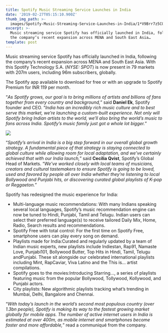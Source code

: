 ```yaml
---
title: Spotify Music Streaming Service Launches in India
date: '2019-02-27T05:15:10.900Z'
thumb_img_path: >-
  images/Spotify-Music-Streaming-Service-Launches-in-India/1*V9Brr7z5COZRazZDHe-pyQ.jpeg
excerpt: >-
  Music streaming service Spotify has officially launched in India, following
  the company’s recent expansion across MENA and South East Asia…
template: post
---
```

Music streaming service Spotify has officially launched in India, following the company’s recent expansion across MENA and South East Asia. With this Spotify Technology S.A. (*NYSE: SPOT*) is now present in 79 markets with 207m users, including 96m subscribers, globally.

The Spotify app available to download for free or with an upgrade to Spotify Premium for INR 119 per month.

“*As Spotify grows, our goal is to bring millions of artists and billions of fans together from every country and background,*” said **Daniel Ek**, Spotify founder and CEO. “*India has an incredibly rich music culture and to best serve this market, we’re launching a custom-built experience. Not only will Spotify bring Indian artists to the world, we’ll also bring the world’s music to fans across India. Spotify’s music family just got a whole lot bigger.*”

![](/images/Spotify-Music-Streaming-Service-Launches-in-India/1*V9Brr7z5COZRazZDHe-pyQ.jpeg)

“*Spotify’s arrival in India is a big step forward in our overall global growth strategy. A fundamental piece of that strategy is staying connected to global culture while allowing room for local adaptation, and we’ve certainly achieved that with our India launch,*” said **Cecilia Qvist**, Spotify’s Global Head of Markets. “*We’ve worked closely with local teams of musicians, creators and cultural tastemakers to ensure Spotify is going to be loved, used and favored by people all over India whether they’re listening to local Bollywood and Punjabi hits, or discovering curated global playlists of K-pop or Reggaeton.*”

Spotify has redesigned the music experience for India:

*   Multi-language music recommendations: With many Indians speaking several local languages, Spotify’s music recommendation engine can now be tuned to Hindi, Punjabi, Tamil and Telugu. Indian users can select their preferred language(s) to receive tailored Daily Mix, Home, Radio, Search results and recommendations.
*   Spotify Free with total control: For the first time on Spotify Free, smartphone users can play every song on demand.
*   Playlists made for India:Curated and regularly updated by a team of Indian music experts, new playlists include Indiestan, Rap91, Namaste Love, Punjabi101, Bollywood Butter, Top Hits in Hindi, Tamil, Telugu andPunjabi. These sit alongside our celebrated international playlists including Mint, RapCaviar, Viva Latino and the This is… artist compilations.
*   Spotify goes to the movies:Introducing Starring…, a series of playlists featuring music from the popular Bollywood, Tollywood, Kollywood, and Punjabi actors.
*   City playlists: New algorithmic playlists tracking what’s trending in Mumbai, Delhi, Bangalore and Chennai.

“*With today’s launch in the world’s second most populous country (over 1.3bn people), Spotify is making its way to the fastest growing market globally for mobile apps. The number of active internet users in India is estimated at over 400m, as mobile internet and smartphones become faster and more affordable,*” read a communiqué from the company.
